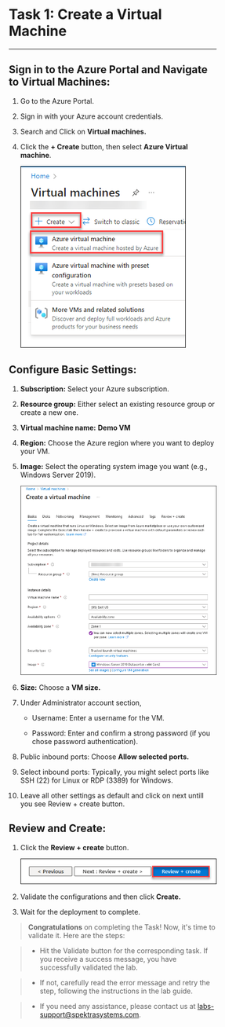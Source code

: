<div style="margin-right: 50px; margin-left: 30px;">

# Task 1: Create a Virtual Machine
---

## Sign in to the Azure Portal and Navigate to Virtual Machines: 


   1. Go to the Azure Portal.

   2. Sign in with your Azure account credentials.

   3. Search and Click on **Virtual machines.**

   4. Click the **+ Create** button, then select **Azure Virtual machine**.

      ![](./img/01.png)

## Configure Basic Settings: 


   1. **Subscription:** Select your Azure subscription.

   2. **Resource group:** Either select an existing resource group or create a new one.

   3. **Virtual machine name:** **Demo VM**

   4. **Region:** Choose the Azure region where you want to deploy your VM.

   5. **Image:** Select the operating system image you want (e.g., Windows Server 2019).

      ![](./img/02.png) 

   6. **Size:** Choose a **VM size.**

   7. Under Administrator account section, 

      - Username: Enter a username for the VM.

      - Password: Enter and confirm a strong password (if you chose password authentication).

   8. Public inbound ports: Choose **Allow selected ports.**

   9. Select inbound ports: Typically, you might select ports like SSH (22) for Linux or RDP (3389) for Windows.

   10. Leave all other settings as default and click on next untill you see Review + create button. 

## Review and Create: <br>


   1. Click the **Review + create** button.

      ![](./img/03.png) 

   2. Validate the configurations and then click **Create.**

   3. Wait for the deployment to complete.

>**Congratulations** on completing the Task! Now, it's time to validate it. Here are the steps:

> - Hit the Validate button for the corresponding task. If you receive a success message, you have successfully validated the lab. 

> - If not, carefully read the error message and retry the step, following the instructions in the lab guide.

> - If you need any assistance, please contact us at labs-support@spektrasystems.com.

<validation step="7586c19d-30a7-4199-8244-312ad87951cb" />
